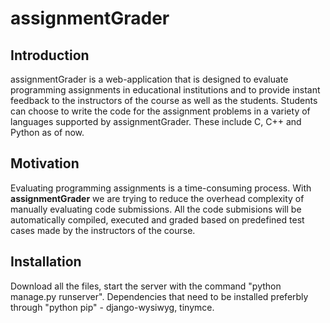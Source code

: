 # assignmentGrader
## Introduction
assignmentGrader is a web-application that is designed to evaluate programming assignments in educational institutions and to provide instant feedback to the instructors of the course as well as the students. Students can choose to write the code for the assignment problems in a variety of languages supported by assignmentGrader. These include C, C++ and Python as of now.

## Motivation
Evaluating programming assignments is a time-consuming process. With **assignmentGrader** we are trying to reduce the overhead complexity of manually evaluating code submissions. All the code submisions will be automatically compiled, executed and graded based on predefined test cases made by the instructors of the course.

## Installation

Download all the files, start the server with the command "python manage.py runserver". 
Dependencies that need to be installed preferbly through "python pip" - django-wysiwyg, tinymce.





